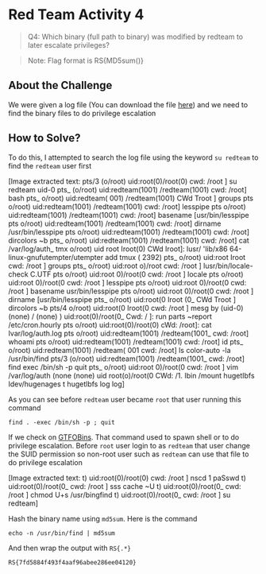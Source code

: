 # Red Team Activity 4
> Q4: Which binary (full path to binary) was modified by redteam to later escalate privileges?

> Note: Flag format is RS{MD5sum(<answer string>)}

## About the Challenge
We were given a log file (You can download the file [here](auth.log)) and we need to find the binary files to do privilege escalation

## How to Solve?
To do this, I attempted to search the log file using the keyword `su redteam` to find the `redteam` user first


[Image extracted text: pts/3
(o/root) uid:root(0)/root(0)
cwd: /root ]
su redteam
uid-0
pts_
(o/root) uid:redteam(1001) /redteam(1001)
cwd: /root]
bash
pts_
o/root) uid:redteam(
001)
/redteam(1001)
CWd
Troot ]
groups
pts
o/root) uid:redteam(1001) /redteam(1001)
cwd: /root]
lesspipe
pts
o/root) uid:redteam(1001) /redteam(1001)
cwd: /root]
basename
[usr/bin/lesspipe
pts
o/root) uid:redteam(1001) /redteam(1001)
cwd: /root]
dirname /usr/bin/lesspipe
pts
o/root) uid:redteam(1001) /redteam(1001)
cwd: /root]
dircolors
~b
pts_
o/root) uid:redteam(1001) /redteam(1001)
cwd: /root]
cat /var/log/auth_
tmx
o/root)
uid
root
Iroot(0)
CWd
Iroot]:
lusr/
'lib/x86
64-linux-gnufutempter/utempter add
tmux ( 2392)
pts_
o/root)
uid:root
Iroot
cwd: /root ]
groups
pts_
o/root) uid:root 
o)/root
cwd: /root ]
lusr/bin/locale-check
C.UTF
pts
o/root) uid:root
0)/root(0 
cwd: /root ]
locale
pts
o/root) uid:root
0)/root(0 
cwd: /root ]
lesspipe
pts
o/root) uid:root
0)/root(0 
cwd: /root ]
basename
usr/bin/lesspipe
pts
o/root) uid:root
0)/root(0 
cwd: /root ]
dirname
[usr/bin/lesspipe
pts_
o/root)
uid:root(0
Iroot (0_
CWd
Troot ]
dircolors
~b
pts/4
o/root)
uid:root(0
Iroot(0
cwd: /root ]
mesg
by (uid-0)
(none) / (none) ) uid:root(0)/root(0_
Cwd: / ]:
run
parts
~report /etc/cron.hourly
pts
o/root) uid:root(0)/root(0)
cWd: /root]: cat Ivar/log/auth.log
pts
o/root) uid:redteam(1001) /redteam(1001_
cwd: /root]
whoami
pts
o/root) uid:redteam(1001) /redteam(1001)
cwd: /root]
id
pts_
o/root) uid:redteam(1001) /redteam(
001
cwd: /root]
ls
color-auto -la /usr/bin/find
pts/3
(o/root) uid:redteam(1001) /redteam(1001_
cwd: /root]
find
exec /bin/sh -p
quit
pts_
o/root) uid:root
0)/root(0 
cwd: /root ]
vim /var/log/auth 
(none
(none)
uid root(o)/root(0
CWd: /1.
Ibin /mount hugetIbfs Idev/hugenages
t hugetlbfs
log
log]


As you can see before `redteam` user became `root` that user running this command

```shell
find . -exec /bin/sh -p ; quit
```

If we check on [GTFOBins](https://gtfobins.github.io/gtfobins/find/). That command used to spawn shell or to do privilege escalation. Before `root` user login to as `redteam` that user change the SUID permission so non-root user such as `redteam` can use that file to do privilege escalation


[Image extracted text: t) uid:root(0)/root(0)
cwd: /root ]
nscd
1 paSswd
t) uid:root(0)/root(0_
cwd: /root ]
sss cache
~U
t) uid:root(0)/root(0_
cwd: /root ]
chmod
U+s /usr/bingfind
t) uid:root(0)/root(0_
cwd: /root ]
su redteam]


Hash the binary name using `md5sum`. Here is the command

```shell
echo -n /usr/bin/find | md5sum
```

And then wrap the output with `RS{.*}`

```
RS{7fd5884f493f4aaf96abee286ee04120}
```